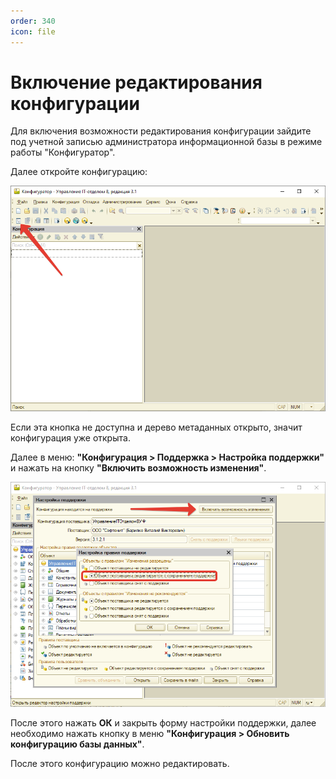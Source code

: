```yaml
---
order: 340
icon: file
---
```


# Включение редактирования конфигурации

Для включения возможности редактирования конфигурации зайдите под учетной записью администратора информационной базы в режиме работы "Конфигуратор".

Далее откройте конфигурацию:

![01_ВключениеРедактирования](static/01_ВключениеРедактирования.png)

Если эта кнопка не доступна и дерево метаданных открыто, значит конфигурация уже открыта.

Далее в меню: **"Конфигурация > Поддержка > Настройка поддержки"** и нажать на кнопку **"Включить возможность изменения"**.

![02_ВключениеРедактирования](static/02_ВключениеРедактирования.png)

После этого нажать **ОК** и закрыть форму настройки поддержки, далее необходимо нажать кнопку в меню **"Конфигурация > Обновить конфигурацию базы данных"**.

После этого конфигурацию можно редактировать.